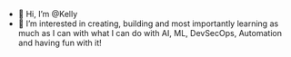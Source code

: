 - 👋 Hi, I’m @Kelly 
- 👀 I’m interested in creating, building and most importantly learning as much as I can with what I can do with AI, ML, DevSecOps, Automation and having fun with it!


<!---
Kellyc74/Kellyc74 is a ✨ special ✨ repository because its `README.md` (this file) appears on your GitHub profile.
You can click the Preview link to take a look at your changes.
--->

